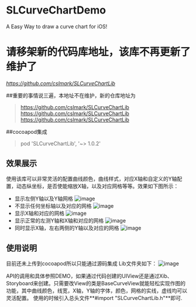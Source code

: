 # SLCurveChartDemo
A Easy Way to draw a curve chart for iOS!

# 请移架新的代码库地址，该库不再更新了维护了
*https://github.com/cslmark/SLCurveChartLib*

##重要的事情说三遍，本地址不在维护，新的仓库地址为
>https://github.com/cslmark/SLCurveChartLib
>https://github.com/cslmark/SLCurveChartLib
>https://github.com/cslmark/SLCurveChartLib

##cocoapod集成
>pod 'SLCurveChartLib', '~> 1.0.2'

## 效果展示
使用该库可以非常灵活的配置曲线颜色，曲线样式，对应X轴和自定义的Y轴配置，动态纵坐标，是否使能缩放X轴，以及对应网格等等。效果如下图所示：
* 显示左侧Y轴以及Y轴网格
![image](https://github.com/cslmark/SLCurveChartDemo/blob/master/CurveShowPics/WX20170614-171819@2x.png
)
* 不显示任何坐标轴以及对应的网格 
![image](https://github.com/cslmark/SLCurveChartDemo/blob/master/CurveShowPics/WX20170614-172019@2x.png
)
* 显示X轴和对应的网格
![image](https://github.com/cslmark/SLCurveChartDemo/blob/master/CurveShowPics/WX20170614-172152@2x.png
)
* 显示正常的左测Y轴和X轴和对应的网格
![image](https://github.com/cslmark/SLCurveChartDemo/blob/master/CurveShowPics/WX20170614-172343@2x.png
)
* 同时显示X轴，左右两侧的Y轴以及对应的网格
![image](https://github.com/cslmark/SLCurveChartDemo/blob/master/CurveShowPics/WX20170614-172500@2x.png
)

## 使用说明
目前还未上传到cocoapod所以只能通过源码集成
Lib文件夹如下：
![image](https://github.com/cslmark/SLCurveChartDemo/blob/master/CurveShowPics/WX20170614-173616@2x.png
)

API的调用和具体参照DEMO，如果通过代码创建的UIView还是通过Xib、Storyboard来创建。只需要改View的类是BaseCurveView就能轻松实现作图的功能，其中曲线颜色，线宽，X轴，Y轴的字体，颜色，网格的实线，虚线均可以灵活配置。
使用的时候引入总头文件**#import "SLCurveChartLib.h"**即可.




